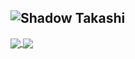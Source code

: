 ![Shadow Takashi](https://github.com/ShdwTakashi/ShdwTakashi/assets/113185975/5f733929-b221-4ab3-b8a5-19310c7e2868)
-----
<a href="https://github.com/ShdwTakashi">
  <img align="center" src="https://github-readme-stats.vercel.app/api?username=ShdwTakashi&show=icons=true&theme=graywhite&rank_icon=github&show_icon=True" />
</a>
<a href="https://github.com/ShdwTakashi">
  <img align="center" src="https://github-readme-stats.vercel.app/api/top-langs/?username=ShdwTakashi&layout=compact" />
</a>
